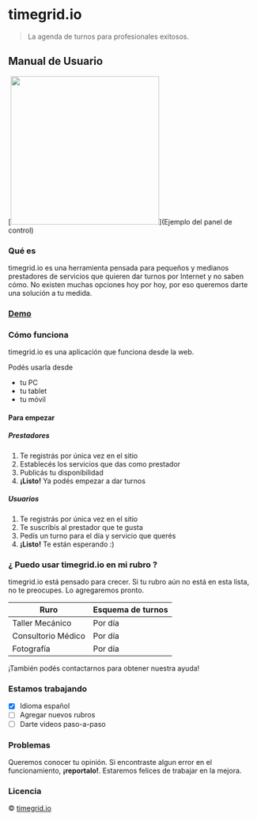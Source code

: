 # timegrid.io

> La agenda de turnos para profesionales exitosos.

## Manual de Usuario

[<img src="http://www.timegrid.io/blog/wp-content/uploads/2015/07/Captura-de-pantalla-de-2015-07-26-074348-1024x576.png" width="300">](Ejemplo del panel de control)

### Qué es

timegrid.io es una herramienta pensada para pequeños y medianos prestadores de servicios
que quieren dar turnos por Internet y no saben cómo. No existen muchas opciones hoy por hoy,
por eso queremos darte una solución a tu medida.

### [Demo](http://dev.timegrid.io/)

### Cómo funciona

timegrid.io es una aplicación que funciona desde la web.

Podés usarla desde

  - tu PC
  - tu tablet
  - tu móvil

#### Para empezar

##### Prestadores

  1. Te registrás por única vez en el sitio
  2. Establecés los servicios que das como prestador
  3. Publicás tu disponibilidad
  4. __¡Listo!__ Ya podés empezar a dar turnos

##### Usuarios

  1. Te registrás por única vez en el sitio
  2. Te suscribís al prestador que te gusta
  3. Pedís un turno para el día y servicio que querés
  4. __¡Listo!__ Te están esperando :)

### ¿ Puedo usar timegrid.io en mi rubro ?

timegrid.io está pensado para crecer. Si tu rubro aún no está en esta lista, no te
preocupes. Lo agregaremos pronto.

Ruro | Esquema de turnos
------------ | -------------
Taller Mecánico | Por día
Consultorio Médico | Por día
Fotografía | Por día

¡También podés contactarnos para obtener nuestra ayuda!

### Estamos trabajando

  - [X] Idioma español
  - [ ] Agregar nuevos rubros
  - [ ] Darte videos paso-a-paso

### Problemas

Queremos conocer tu opinión. Si encontraste algun error en el funcionamiento, **¡reportalo!**.
Estaremos felices de trabajar en la mejora.

### Licencia

© [timegrid.io](http://www.timegrid.io)
